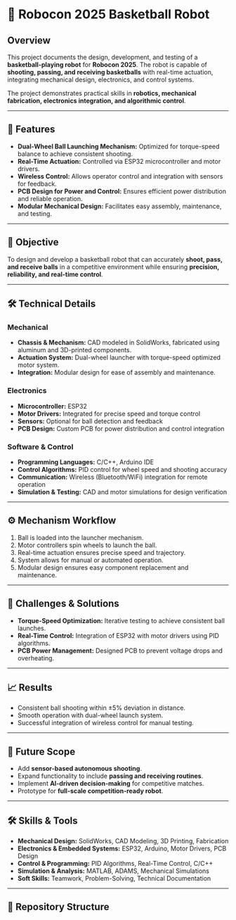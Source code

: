 # 🏀 Robocon 2025 Basketball Robot



## Overview
This project documents the design, development, and testing of a **basketball-playing robot** for **Robocon 2025**. The robot is capable of **shooting, passing, and receiving basketballs** with real-time actuation, integrating mechanical design, electronics, and control systems.

The project demonstrates practical skills in **robotics, mechanical fabrication, electronics integration, and algorithmic control**.

---

## 🔬 Features
- **Dual-Wheel Ball Launching Mechanism:** Optimized for torque-speed balance to achieve consistent shooting.
- **Real-Time Actuation:** Controlled via ESP32 microcontroller and motor drivers.
- **Wireless Control:** Allows operator control and integration with sensors for feedback.
- **PCB Design for Power and Control:** Ensures efficient power distribution and reliable operation.
- **Modular Mechanical Design:** Facilitates easy assembly, maintenance, and testing.

---

## 🎯 Objective
To design and develop a basketball robot that can accurately **shoot, pass, and receive balls** in a competitive environment while ensuring **precision, reliability, and real-time control**.

---

## 🛠️ Technical Details

### Mechanical
- **Chassis & Mechanism:** CAD modeled in SolidWorks, fabricated using aluminum and 3D-printed components.
- **Actuation System:** Dual-wheel launcher with torque-speed optimized motor system.
- **Integration:** Modular design for ease of assembly and maintenance.

### Electronics
- **Microcontroller:** ESP32
- **Motor Drivers:** Integrated for precise speed and torque control
- **Sensors:** Optional for ball detection and feedback
- **PCB Design:** Custom PCB for power distribution and control integration

### Software & Control
- **Programming Languages:** C/C++, Arduino IDE
- **Control Algorithms:** PID control for wheel speed and shooting accuracy
- **Communication:** Wireless (Bluetooth/WiFi) integration for remote operation
- **Simulation & Testing:** CAD and motor simulations for design verification

---

## ⚙️ Mechanism Workflow
1. Ball is loaded into the launcher mechanism.
2. Motor controllers spin wheels to launch the ball.
3. Real-time actuation ensures precise speed and trajectory.
4. System allows for manual or automated operation.
5. Modular design ensures easy component replacement and maintenance.

---

## 🧩 Challenges & Solutions
- **Torque-Speed Optimization:** Iterative testing to achieve consistent ball launches.
- **Real-Time Control:** Integration of ESP32 with motor drivers using PID algorithms.
- **PCB Power Management:** Designed PCB to prevent voltage drops and overheating.

---

## 📈 Results
- Consistent ball shooting within ±5% deviation in distance.
- Smooth operation with dual-wheel launch system.
- Successful integration of wireless control for manual testing.

---

## 🔮 Future Scope
- Add **sensor-based autonomous shooting**.
- Expand functionality to include **passing and receiving routines**.
- Implement **AI-driven decision-making** for competitive matches.
- Prototype for **full-scale competition-ready robot**.

---

## 🛠️ Skills & Tools
- **Mechanical Design:** SolidWorks, CAD Modeling, 3D Printing, Fabrication
- **Electronics & Embedded Systems:** ESP32, Arduino, Motor Drivers, PCB Design
- **Control & Programming:** PID Algorithms, Real-Time Control, C/C++
- **Simulation & Analysis:** MATLAB, ADAMS, Mechanical Simulations
- **Soft Skills:** Teamwork, Problem-Solving, Technical Documentation

---

## 📂 Repository Structure
